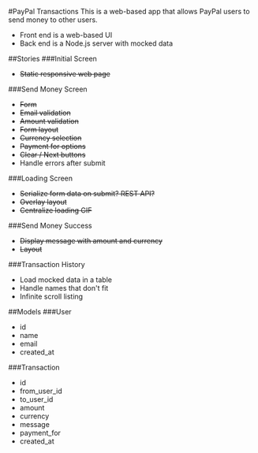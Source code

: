 #PayPal Transactions
This is a web-based app that allows PayPal users to send money to other users.

* Front end is a web-based UI
* Back end is a Node.js server with mocked data

##Stories
###Initial Screen
* <del>Static responsive web page</del>

###Send Money Screen
* <del>Form</del>
* <del>Email validation</del>
* <del>Amount validation</del>
* <del>Form layout</del>
* <del>Currency selection</del>
* <del>Payment for options</del>
* <del>Clear / Next buttons</del>
* Handle errors after submit

###Loading Screen
* <del>Serialize form data on submit? REST API?</del>
* <del>Overlay layout</del>
* <del>Centralize loading GIF</del>

###Send Money Success
* <del>Display message with amount and currency</del>
* <del>Layout</del>

###Transaction History
* Load mocked data in a table
* Handle names that don't fit
* Infinite scroll listing

##Models
###User
* id
* name
* email
* created_at

###Transaction
* id
* from_user_id
* to_user_id
* amount
* currency
* message
* payment_for
* created_at

